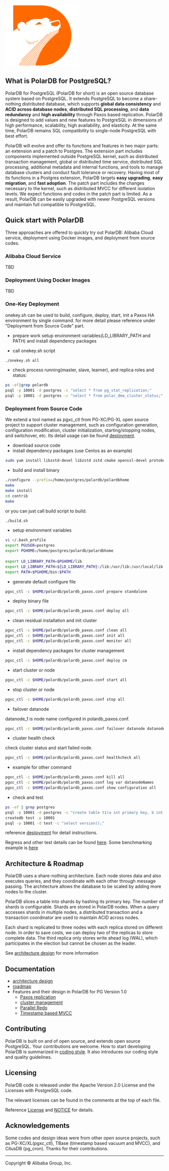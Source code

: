 ![PolarDB Banner](polardb.png)

## What is PolarDB for PostgreSQL?

PolarDB for PostgreSQL (PolarDB for short) is an open source database system based on PostgreSQL. It extends PostgreSQL to become a share-nothing distributed database, which supports **global data consistency** and **ACID across database nodes**, **distributed SQL processing**, and **data redundancy** and **high availability** through Paxos based replication. PolarDB is designed to add values and new features to PostgreSQL in dimensions of high performance, scalability, high availability, and elasticity. At the same time, PolarDB remains SQL compatibility to single-node PostgreSQL with best effort.

PolarDB will evolve and offer its functions and features in two major parts: an extension and a patch to Postgres. The extension part includes components implemented outside PostgreSQL kernel, such as distributed transaction management, global or distributed time service, distributed SQL processing, additional metadata and internal functions, and tools to manage database clusters and conduct fault tolerance or recovery. Having most of its functions in a Postgres extension, PolarDB targets **easy upgrading**, **easy migration**, and **fast adoption**. The patch part includes the changes necessary to the kernel, such as distributed MVCC for different isolation levels. We expect functions and codes in the patch part is limited. As a result, PolarDB can be easily upgraded with newer PostgreSQL versions and maintain full compatible to PostgreSQL.

## Quick start with PolarDB

Three approaches are offered to quickly try out PolarDB: Alibaba Cloud service, deployment using Docker images, and deployment from source codes.

### Alibaba Cloud Service
TBD

### Deployment Using Docker Images
TBD

### One-Key Deployment
onekey.sh can be used to build, configure, deploy, start, init a Paxos HA environment by single command.
for more detail please reference under "Deployment from Source Code" part.

* prepare work
setup environment variables(LD_LIBRARY_PATH and PATH) and install dependency packages

* call onekey.sh script

```bash
./onekey.sh all
```

* check process running(master, slave, learner), and replica roles and status:

```bash
ps -ef|grep polardb
psql -p 10001 -d postgres -c "select * from pg_stat_replication;"
psql -p 10001 -d postgres -c "select * from polar_dma_cluster_status;"
```


### Deployment from Source Code

We extend a tool named as pgxc_ctl from PG-XC/PG-XL open source project to support cluster management, such as configuration generation, configuration modification, cluster initialization, starting/stopping nodes, and switchover, etc. Its detail usage can be found [deployment](/doc/polardb/deployment.md).

* download source code
* install dependency packages (use Centos as an example)

```bash
sudo yum install libzstd-devel libzstd zstd cmake openssl-devel protobuf-devel readline-devel libxml2-devel libxslt-devel zlib-devel bzip2-devel lz4-devel snappy-devel
```
* build and install binary

```bash
./configure --prefix=/home/postgres/polardb/polardbhome
make
make install
cd contrib
make
```

or you can just call build script to build.

```bash
./build.sh
```

* setup environment variables

```bash
vi ~/.bash_profile
export PGUSER=postgres
export PGHOME=/home/postgres/polardb/polardbhome

export LD_LIBRARY_PATH=$PGHOME/lib
export LD_LIBRARY_PATH=${LD_LIBRARY_PATH}:/lib:/usr/lib:/usr/local/lib
export PATH=$PGHOME/bin:$PATH
```

* generate default configure file

```bash
pgxc_ctl -c $HOME/polardb/polardb_paxos.conf prepare standalone
```

* deploy binary file

```bash
pgxc_ctl -c $HOME/polardb/polardb_paxos.conf deploy all
```

* clean residual installation and init cluster

```bash
pgxc_ctl -c $HOME/polardb/polardb_paxos.conf clean all
pgxc_ctl -c $HOME/polardb/polardb_paxos.conf init all
pgxc_ctl -c $HOME/polardb/polardb_paxos.conf monitor all
```

* install dependency packages for cluster management

```bash
pgxc_ctl -c $HOME/polardb/polardb_paxos.conf deploy cm
```

* start cluster or node

```bash
pgxc_ctl -c $HOME/polardb/polardb_paxos.conf start all
```

* stop cluster or node

```bash
pgxc_ctl -c $HOME/polardb/polardb_paxos.conf stop all
```

* failover datanode

datanode_1 is node name configured in polardb_paxos.conf.

```bash
pgxc_ctl -c $HOME/polardb/polardb_paxos.conf failover datanode datanode_1
```

* cluster health check

 check cluster status and start failed node.

```bash
pgxc_ctl -c $HOME/polardb/polardb_paxos.conf healthcheck all
```

* example for other command

```bash
pgxc_ctl -c $HOME/polardb/polardb_paxos.conf kill all
pgxc_ctl -c $HOME/polardb/polardb_paxos.conf log var datanodeNames
pgxc_ctl -c $HOME/polardb/polardb_paxos.conf show configuration all
```

* check and test

```bash
ps -ef | grep postgres
psql -p 10001 -d postgres -c "create table t1(a int primary key, b int);"
createdb test -p 10001
psql -p 10001 -d test -c "select version();"
```

reference [deployment](/doc/polardb/deployment.md) for detail instructions.

Regress and other test details can be found [here](/doc/polardb/regress.md). Some benchmarking example is [here](/doc/polardb/benchmark.md)

## Architecture & Roadmap

PolarDB uses a share-nothing architecture. Each node stores data and also executes queries, and they coordinate with each other through message passing. The architecture allows the database to be scaled by adding more nodes to the cluster.

PolarDB slices a table into shards by hashing its primary key. The number of shards is configurable. Shards are stored in PolarDB nodes. When a query accesses shards in multiple nodes, a distributed transaction and a transaction coordinator are used to maintain ACID across nodes.

Each shard is replicated to three nodes with each replica stored on different node. In order to save costs, we can deploy two of the replicas to store complete data. The third replica only stores write ahead log (WAL), which participates in the election but cannot be chosen as the leader.

See [architecture design](/doc/polardb/arch.md) for more information

## Documentation

* [architecture design](/doc/polardb/arch.md)
* [roadmap](/doc/polardb/roadmap.md)
* Features and their design in PolarDB for PG Version 1.0
  * [Paxos replication](/doc/polardb/ha_paxos.md)
  * [cluster management](/doc/polardb/cluster.md)
  * [Parallel Redo](/doc/polardb/parallel_redo.md)
  * [Timestamp based MVCC](/doc/polardb/cts.md)


## Contributing

PolarDB is built on and of open source, and extends open source PostgreSQL. Your contributions are welcome. How to start developing PolarDB is summarized in [coding style](/doc/polardb/style.md). It also introduces our coding style and quality guidelines.

## Licensing
PolarDB code is released under the Apache Version 2.0 License and the Licenses with PostgreSQL code.

The relevant licenses can be found in the comments at the top of each file.

Reference [License](LICENSE) and [NOTICE](NOTICE) for details.

## Acknowledgements

Some codes and design ideas were from other open source projects, such as PG-XC/XL(pgxc_ctl), TBase (timestamp based vacuum and MVCC), and CitusDB (pg_cron). Thanks for their contributions.
___

Copyright © Alibaba Group, Inc.
